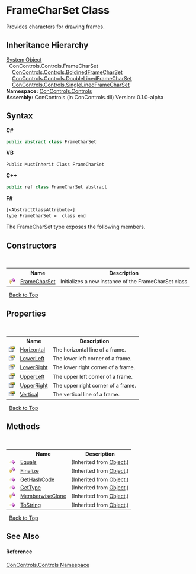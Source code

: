 # FrameCharSet Class
 

Provides characters for drawing frames.


## Inheritance Hierarchy
<a href="https://docs.microsoft.com/dotnet/api/system.object" target="_blank">System.Object</a><br />&nbsp;&nbsp;ConControls.Controls.FrameCharSet<br />&nbsp;&nbsp;&nbsp;&nbsp;<a href="b45900ea-0d78-5370-14df-a98dd5e783b5">ConControls.Controls.BoldinedFrameCharSet</a><br />&nbsp;&nbsp;&nbsp;&nbsp;<a href="4be26ff0-3a71-bdc1-bcaa-06dd8adee1ec">ConControls.Controls.DoubleLinedFrameCharSet</a><br />&nbsp;&nbsp;&nbsp;&nbsp;<a href="0622a1b9-89fd-8243-4396-1ac7d2b2b77b">ConControls.Controls.SingleLinedFrameCharSet</a><br />
**Namespace:**&nbsp;<a href="8161a036-2926-0ace-99d3-20346d250e3b">ConControls.Controls</a><br />**Assembly:**&nbsp;ConControls (in ConControls.dll) Version: 0.1.0-alpha

## Syntax

**C#**<br />
``` C#
public abstract class FrameCharSet
```

**VB**<br />
``` VB
Public MustInherit Class FrameCharSet
```

**C++**<br />
``` C++
public ref class FrameCharSet abstract
```

**F#**<br />
``` F#
[<AbstractClassAttribute>]
type FrameCharSet =  class end
```

The FrameCharSet type exposes the following members.


## Constructors
&nbsp;<table><tr><th></th><th>Name</th><th>Description</th></tr><tr><td>![Protected method](media/protmethod.gif "Protected method")</td><td><a href="65bf3fca-1ae0-e7b9-66e2-2dbfb1d994bb">FrameCharSet</a></td><td>
Initializes a new instance of the FrameCharSet class</td></tr></table>&nbsp;
<a href="#framecharset-class">Back to Top</a>

## Properties
&nbsp;<table><tr><th></th><th>Name</th><th>Description</th></tr><tr><td>![Public property](media/pubproperty.gif "Public property")</td><td><a href="6d7c5acb-e1f5-79d3-0155-563f31b93aec">Horizontal</a></td><td>
The horizontal line of a frame.</td></tr><tr><td>![Public property](media/pubproperty.gif "Public property")</td><td><a href="bd6f4c44-eea5-5d14-0d33-75721bf0430e">LowerLeft</a></td><td>
The lower left corner of a frame.</td></tr><tr><td>![Public property](media/pubproperty.gif "Public property")</td><td><a href="619ba093-263a-48ac-1312-90f394cc363f">LowerRight</a></td><td>
The lower right corner of a frame.</td></tr><tr><td>![Public property](media/pubproperty.gif "Public property")</td><td><a href="00c41498-a0d0-35d8-9892-7a8c536df5ff">UpperLeft</a></td><td>
The upper left corner of a frame.</td></tr><tr><td>![Public property](media/pubproperty.gif "Public property")</td><td><a href="38226041-815f-ad00-b71a-6a457607b3c5">UpperRight</a></td><td>
The upper right corner of a frame.</td></tr><tr><td>![Public property](media/pubproperty.gif "Public property")</td><td><a href="720c5dbd-5646-83f7-a189-cab2e9c54476">Vertical</a></td><td>
The vertical line of a frame.</td></tr></table>&nbsp;
<a href="#framecharset-class">Back to Top</a>

## Methods
&nbsp;<table><tr><th></th><th>Name</th><th>Description</th></tr><tr><td>![Public method](media/pubmethod.gif "Public method")</td><td><a href="https://docs.microsoft.com/dotnet/api/system.object.equals#System_Object_Equals_System_Object_" target="_blank">Equals</a></td><td> (Inherited from <a href="https://docs.microsoft.com/dotnet/api/system.object" target="_blank">Object</a>.)</td></tr><tr><td>![Protected method](media/protmethod.gif "Protected method")</td><td><a href="https://docs.microsoft.com/dotnet/api/system.object.finalize#System_Object_Finalize" target="_blank">Finalize</a></td><td> (Inherited from <a href="https://docs.microsoft.com/dotnet/api/system.object" target="_blank">Object</a>.)</td></tr><tr><td>![Public method](media/pubmethod.gif "Public method")</td><td><a href="https://docs.microsoft.com/dotnet/api/system.object.gethashcode#System_Object_GetHashCode" target="_blank">GetHashCode</a></td><td> (Inherited from <a href="https://docs.microsoft.com/dotnet/api/system.object" target="_blank">Object</a>.)</td></tr><tr><td>![Public method](media/pubmethod.gif "Public method")</td><td><a href="https://docs.microsoft.com/dotnet/api/system.object.gettype#System_Object_GetType" target="_blank">GetType</a></td><td> (Inherited from <a href="https://docs.microsoft.com/dotnet/api/system.object" target="_blank">Object</a>.)</td></tr><tr><td>![Protected method](media/protmethod.gif "Protected method")</td><td><a href="https://docs.microsoft.com/dotnet/api/system.object.memberwiseclone#System_Object_MemberwiseClone" target="_blank">MemberwiseClone</a></td><td> (Inherited from <a href="https://docs.microsoft.com/dotnet/api/system.object" target="_blank">Object</a>.)</td></tr><tr><td>![Public method](media/pubmethod.gif "Public method")</td><td><a href="https://docs.microsoft.com/dotnet/api/system.object.tostring#System_Object_ToString" target="_blank">ToString</a></td><td> (Inherited from <a href="https://docs.microsoft.com/dotnet/api/system.object" target="_blank">Object</a>.)</td></tr></table>&nbsp;
<a href="#framecharset-class">Back to Top</a>

## See Also


#### Reference
<a href="8161a036-2926-0ace-99d3-20346d250e3b">ConControls.Controls Namespace</a><br />